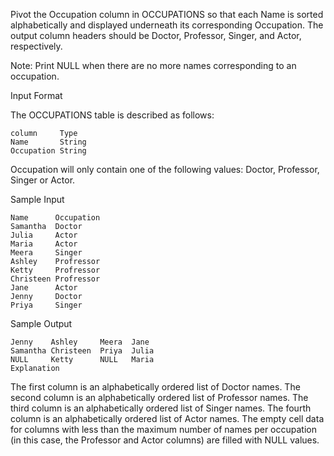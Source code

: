Pivot the Occupation column in OCCUPATIONS so that each Name is sorted alphabetically and displayed underneath its corresponding Occupation. The output column headers should be Doctor, Professor, Singer, and Actor, respectively.

Note: Print NULL when there are no more names corresponding to an occupation.

Input Format

The OCCUPATIONS table is described as follows:
```
column     Type
Name       String
Occupation String
```

Occupation will only contain one of the following values: Doctor, Professor, Singer or Actor.

Sample Input
```
Name      Occupation
Samantha  Doctor
Julia     Actor
Maria     Actor
Meera     Singer
Ashley    Profressor
Ketty     Profressor
Christeen Profressor
Jane      Actor
Jenny     Doctor
Priya     Singer
```
Sample Output
```
Jenny    Ashley     Meera  Jane
Samantha Christeen  Priya  Julia
NULL     Ketty      NULL   Maria
Explanation
```
The first column is an alphabetically ordered list of Doctor names. 
The second column is an alphabetically ordered list of Professor names. 
The third column is an alphabetically ordered list of Singer names. 
The fourth column is an alphabetically ordered list of Actor names. 
The empty cell data for columns with less than the maximum number of names per occupation (in this case, the Professor and Actor columns) are filled with NULL values.